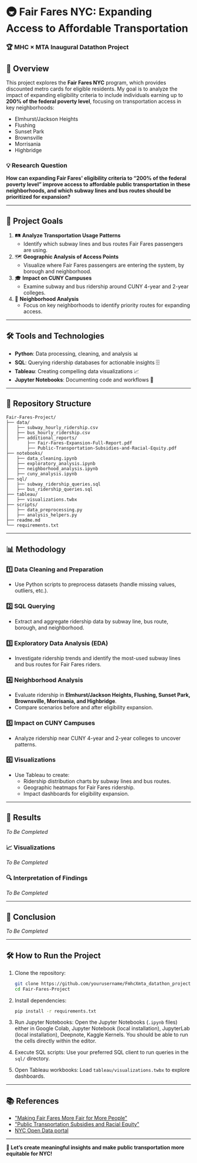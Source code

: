# 🚇 Fair Fares NYC: Expanding Access to Affordable Transportation  
### 🏆 MHC × MTA Inaugural Datathon Project  

## 🌟 Overview  
This project explores the **Fair Fares NYC** program, which provides discounted metro cards for eligible residents. My goal is to analyze the impact of expanding eligibility criteria to include individuals earning up to **200% of the federal poverty level**, focusing on transportation access in key neighborhoods:  
- Elmhurst/Jackson Heights  
- Flushing  
- Sunset Park  
- Brownsville  
- Morrisania  
- Highbridge  

### 💡 Research Question  
**How can expanding Fair Fares' eligibility criteria to “200% of the federal poverty level” improve access to affordable public transportation in these neighborhoods, and which subway lines and bus routes should be prioritized for expansion?**  

---

## 🎯 Project Goals  
1. 🛤️ **Analyze Transportation Usage Patterns**  
   - Identify which subway lines and bus routes Fair Fares passengers are using.  
2. 🗺️ **Geographic Analysis of Access Points**  
   - Visualize where Fair Fares passengers are entering the system, by borough and neighborhood.  
3. 🎓 **Impact on CUNY Campuses**  
   - Examine subway and bus ridership around CUNY 4-year and 2-year colleges.  
4. 🌆 **Neighborhood Analysis**  
   - Focus on key neighborhoods to identify priority routes for expanding access.  

---

## 🛠️ Tools and Technologies  
- **Python**: Data processing, cleaning, and analysis 📊  
- **SQL**: Querying ridership databases for actionable insights 🗄️  
- **Tableau**: Creating compelling data visualizations 📈  
- **Jupyter Notebooks**: Documenting code and workflows 📒  

---

## 📂 Repository Structure  

```
Fair-Fares-Project/
├── data/
│   ├── subway_hourly_ridership.csv
│   ├── bus_hourly_ridership.csv
│   ├── additional_reports/
│       ├── Fair-Fares-Expansion-Full-Report.pdf
│       ├── Public-Transportation-Subsidies-and-Racial-Equity.pdf
├── notebooks/
│   ├── data_cleaning.ipynb
│   ├── exploratory_analysis.ipynb
│   ├── neighborhood_analysis.ipynb
│   ├── cuny_analysis.ipynb
├── sql/
│   ├── subway_ridership_queries.sql
│   ├── bus_ridership_queries.sql
├── tableau/
│   ├── visualizations.twbx
├── scripts/
│   ├── data_preprocessing.py
│   ├── analysis_helpers.py
├── readme.md
└── requirements.txt
```


---

## 📊 Methodology  

### 1️⃣ **Data Cleaning and Preparation**  
- Use Python scripts to preprocess datasets (handle missing values, outliers, etc.).  

### 2️⃣ **SQL Querying**  
- Extract and aggregate ridership data by subway line, bus route, borough, and neighborhood.  

### 3️⃣ **Exploratory Data Analysis (EDA)**  
- Investigate ridership trends and identify the most-used subway lines and bus routes for Fair Fares riders.  

### 4️⃣ **Neighborhood Analysis**  
- Evaluate ridership in **Elmhurst/Jackson Heights, Flushing, Sunset Park, Brownsville, Morrisania, and Highbridge**.  
- Compare scenarios before and after eligibility expansion.  

### 5️⃣ **Impact on CUNY Campuses**  
- Analyze ridership near CUNY 4-year and 2-year colleges to uncover patterns.  

### 6️⃣ **Visualizations**  
- Use Tableau to create:  
  - Ridership distribution charts by subway lines and bus routes.  
  - Geographic heatmaps for Fair Fares ridership.  
  - Impact dashboards for eligibility expansion.  

---

## 🚀 Results  
_To Be Completed_  

### 📈 Visualizations  
_To Be Completed_  

### 🔍 Interpretation of Findings  
_To Be Completed_  

---

## 📜 Conclusion  
_To Be Completed_  

---

## 🛠️ How to Run the Project  

1. Clone the repository:  
   ```bash
   git clone https://github.com/yourusername/FmhcXmta_datathon_project.git 
   cd Fair-Fares-Project  

2. Install dependencies:
   ```bash
   pip install -r requirements.txt

3. Run Jupyter Notebooks:
Open the Jupyter Notebooks (`.ipynb` files) either in Google Colab, Jupyter Notebook (local installation), JupyterLab (local installation), Deepnote, Kaggle Kernels. You should be able to run the cells directly within the editor.

4. Execute SQL scripts:
Use your preferred SQL client to run queries in the `sql/` directory.

5. Open Tableau workbooks:
Load `tableau/visualizations.twbx` to explore dashboards.

---

## 📚 References
- ["Making Fair Fares More Fair for More People"](https://pcac.org/report/fairfares/)
- ["Public Transportation Subsidies and Racial Equity"](https://static1.squarespace.com/static/53ee4f0be4b015b9c3690d84/t/666caf05ec78896060ea6814/1718398727325/Public-Transportation-Subsidies-and-Racial-Equity_A-Case-Study_NYC-Ferry-and-Fair-Fares-2024_Final-061424.pdf)
- [NYC Open Data portal](https://data.ny.gov/browse?q=&sortBy=relevance)

---

**🎉 Let’s create meaningful insights and make public transportation more equitable for NYC!**
